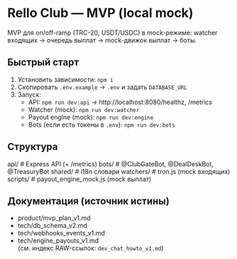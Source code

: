 # Rello Club — MVP (local mock)

MVP для on/off-ramp (TRC-20, USDT/USDC) в mock-режиме: watcher входящих → очередь выплат → mock-движок выплат → боты.

## Быстрый старт
1) Установить зависимости: `npm i`
2) Скопировать `.env.example` → `.env` и задать `DATABASE_URL`
3) Запуск:
   - API: `npm run dev:api`  → http://localhost:8080/healthz, /metrics
   - Watcher (mock): `npm run dev:watcher`
   - Payout engine (mock): `npm run dev:engine`
   - Bots (если есть токены в `.env`): `npm run dev:bots`

## Структура
api/ # Express API (+ /metrics)
bots/ # @ClubGateBot, @DealDeskBot, @TreasuryBot
shared/ # i18n словари
watchers/ # tron.js (mock входящих)
scripts/ # payout_engine_mock.js (mock выплат)

## Документация (источник истины)
- product/mvp_plan_v1.md  
- tech/db_schema_v2.md  
- tech/webhooks_events_v1.md  
- tech/engine_payouts_v1.md  
(см. индекс RAW-ссылок: `dev_chat_howto_v1.md`)